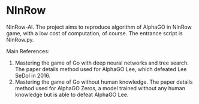 # NInRow
NInRow-AI. The project aims to reproduce algorithm of AlphaGO in NInRow game, with a low cost of computation, of course.
The entrance script is NInRow.py. 


Main References:
1. Mastering the game of Go with deep neural networks and tree search. The paper details method used for AlphaGO Lee, which defeated Lee SeDol in 2016.
2. Mastering the game of Go without human knowledge. The paper details method used for AlphaGO Zeros, a model trained without any human knowledge but is able to defeat AlphaGO Lee.
